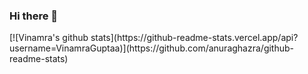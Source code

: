 ### Hi there 👋

<!--
**VinamraGuptaa/VinamraGuptaa** is a ✨ _special_ ✨ repository because its `README.md` (this file) appears on your GitHub profile.

Here are some ideas to get you started:

- 🔭 I’m currently working on ...
- 🌱 I’m currently learning ...
- 👯 I’m looking to collaborate on ...
- 🤔 I’m looking for help with ...
- 💬 Ask me about ...
- 📫 How to reach me: ...
- 😄 Pronouns: ...
- ⚡ Fun fact: ...
-->[![Vinamra's github stats](https://github-readme-stats.vercel.app/api?username=VinamraGuptaa)](https://github.com/anuraghazra/github-readme-stats)
